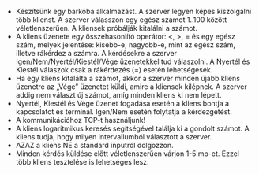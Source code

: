 - Készítsünk egy barkóba alkalmazást. A szerver legyen képes kiszolgálni több klienst. A szerver válasszon egy egész számot 1..100 között véletlenszerűen. A kliensek próbálják kitalálni a számot. 
- A kliens üzenete egy összehasonlító operátor: <, >, = és egy egész szám, melyek jelentése: kisebb-e, nagyobb-e, mint az egész szám, illetve rákérdez a számra. A kérdésekre a szerver Igen/Nem/Nyertél/Kiestél/Vége üzenetekkel tud válaszolni. A Nyertél és Kiestél válaszok csak a rákérdezés (=) esetén lehetségesek.
- Ha egy kliens kitalálta a számot, akkor a szerver minden újabb kliens üzenetre az „Vége” üzenetet küldi, amire a kliensek kilépnek. A szerver addig nem választ új számot, amíg minden kliens ki nem lépett.
- Nyertél, Kiestél és Vége üzenet fogadása esetén a kliens bontja a kapcsolatot és terminál. Igen/Nem esetén folytatja a kérdezgetést.
- A kommunikációhoz TCP-t használjunk!
- A kliens logaritmikus keresés segítségével találja ki a gondolt számot. A kliens tudja, hogy milyen intervallumból választott a szerver.
- AZAZ a kliens NE a standard inputról dolgozzon.
- Minden kérdés küldése előtt véletlenszerűen várjon 1-5 mp-et. Ezzel több kliens tesztelése is lehetséges lesz.
